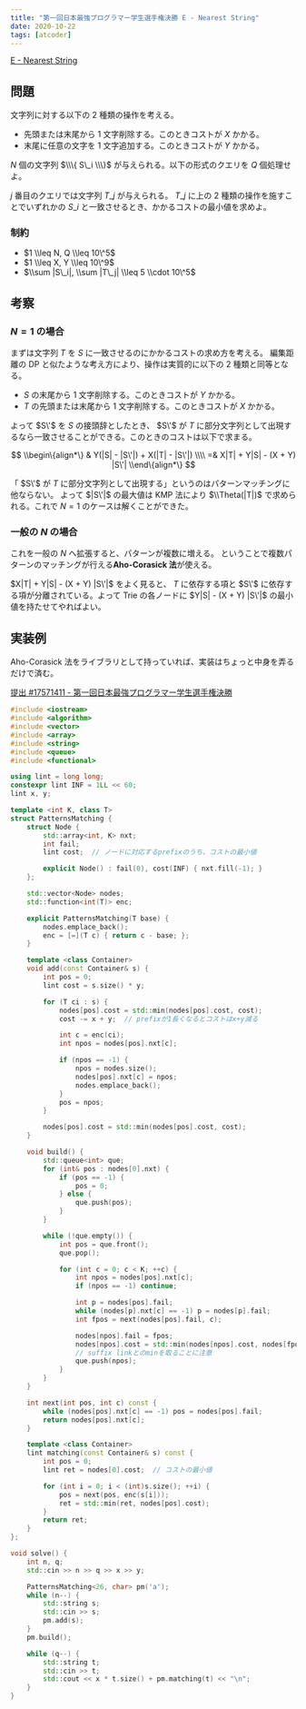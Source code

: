 ```yaml
---
title: "第一回日本最強プログラマー学生選手権決勝 E - Nearest String"
date: 2020-10-22
tags: [atcoder]
---
```


[E - Nearest String](https://atcoder.jp/contests/jsc2019-final/tasks/jsc2019_final_e)

## 問題

文字列に対する以下の 2 種類の操作を考える。

- 先頭または末尾から 1 文字削除する。このときコストが $X$ かかる。
- 末尾に任意の文字を 1 文字追加する。このときコストが $Y$ かかる。

$N$ 個の文字列 $\\\{ S\_i \\\}$ が与えられる。以下の形式のクエリを $Q$ 個処理せよ。

$j$ 番目のクエリでは文字列 $T\_j$ が与えられる。
$T\_j$ に上の 2 種類の操作を施すことでいずれかの $S\_i$ と一致させるとき、かかるコストの最小値を求めよ。

### 制約

- $1 \\leq N, Q \\leq 10\^5$
- $1 \\leq X, Y \\leq 10\^9$
- $\\sum |S\_i|, \\sum |T\_j| \\leq 5 \\cdot 10\^5$

## 考察

### $N=1$ の場合

まずは文字列 $T$ を $S$ に一致させるのにかかるコストの求め方を考える。
編集距離の DP と似たような考え方により、操作は実質的に以下の 2 種類と同等となる。

- $S$ の末尾から 1 文字削除する。このときコストが $Y$ かかる。
- $T$ の先頭または末尾から 1 文字削除する。このときコストが $X$ かかる。

よって $S\'$ を $S$ の接頭辞としたとき、 $S\'$ が $T$ に部分文字列として出現するなら一致させることができる。このときのコストは以下で求まる。

$$
\\begin\{align*\}
& Y(|S| - |S\'|) + X(|T| - |S\'|) \\\\
=& X|T| + Y|S| - (X + Y) |S\'|
\\end\{align*\}
$$

「 $S\'$ が $T$ に部分文字列として出現する」というのはパターンマッチングに他ならない。
よって $|S\'|$ の最大値は KMP 法により $\\Theta(|T|)$ で求められる。これで $N=1$ のケースは解くことができた。

### 一般の $N$ の場合

これを一般の $N$ へ拡張すると、パターンが複数に増える。
ということで複数パターンのマッチングが行える**Aho-Corasick 法**が使える。

$X|T| + Y|S| - (X + Y) |S\'|$ をよく見ると、 $T$ に依存する項と $S\'$ に依存する項が分離されている。よって Trie の各ノードに $Y|S| - (X + Y) |S\'|$ の最小値を持たせてやればよい。

## 実装例

Aho-Corasick 法をライブラリとして持っていれば、実装はちょっと中身を弄るだけで済む。

[提出 #17571411 - 第一回日本最強プログラマー学生選手権決勝](https://atcoder.jp/contests/jsc2019-final/submissions/17571411)

```cpp
#include <iostream>
#include <algorithm>
#include <vector>
#include <array>
#include <string>
#include <queue>
#include <functional>

using lint = long long;
constexpr lint INF = 1LL << 60;
lint x, y;

template <int K, class T>
struct PatternsMatching {
    struct Node {
        std::array<int, K> nxt;
        int fail;
        lint cost;  // ノードに対応するprefixのうち、コストの最小値

        explicit Node() : fail(0), cost(INF) { nxt.fill(-1); }
    };

    std::vector<Node> nodes;
    std::function<int(T)> enc;

    explicit PatternsMatching(T base) {
        nodes.emplace_back();
        enc = [=](T c) { return c - base; };
    }

    template <class Container>
    void add(const Container& s) {
        int pos = 0;
        lint cost = s.size() * y;

        for (T ci : s) {
            nodes[pos].cost = std::min(nodes[pos].cost, cost);
            cost -= x + y;  // prefixが1長くなるとコストはx+y減る

            int c = enc(ci);
            int npos = nodes[pos].nxt[c];

            if (npos == -1) {
                npos = nodes.size();
                nodes[pos].nxt[c] = npos;
                nodes.emplace_back();
            }
            pos = npos;
        }

        nodes[pos].cost = std::min(nodes[pos].cost, cost);
    }

    void build() {
        std::queue<int> que;
        for (int& pos : nodes[0].nxt) {
            if (pos == -1) {
                pos = 0;
            } else {
                que.push(pos);
            }
        }

        while (!que.empty()) {
            int pos = que.front();
            que.pop();

            for (int c = 0; c < K; ++c) {
                int npos = nodes[pos].nxt[c];
                if (npos == -1) continue;

                int p = nodes[pos].fail;
                while (nodes[p].nxt[c] == -1) p = nodes[p].fail;
                int fpos = next(nodes[pos].fail, c);

                nodes[npos].fail = fpos;
                nodes[npos].cost = std::min(nodes[npos].cost, nodes[fpos].cost);
                // suffix linkとのminを取ることに注意
                que.push(npos);
            }
        }
    }

    int next(int pos, int c) const {
        while (nodes[pos].nxt[c] == -1) pos = nodes[pos].fail;
        return nodes[pos].nxt[c];
    }

    template <class Container>
    lint matching(const Container& s) const {
        int pos = 0;
        lint ret = nodes[0].cost;  // コストの最小値

        for (int i = 0; i < (int)s.size(); ++i) {
            pos = next(pos, enc(s[i]));
            ret = std::min(ret, nodes[pos].cost);
        }
        return ret;
    }
};

void solve() {
    int n, q;
    std::cin >> n >> q >> x >> y;

    PatternsMatching<26, char> pm('a');
    while (n--) {
        std::string s;
        std::cin >> s;
        pm.add(s);
    }
    pm.build();

    while (q--) {
        std::string t;
        std::cin >> t;
        std::cout << x * t.size() + pm.matching(t) << "\n";
    }
}
```


